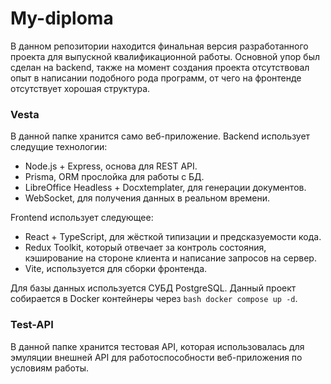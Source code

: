 # My-diploma
В данном репозитории находится финальная версия разработанного проекта для выпускной квалификационной работы. Основной упор был сделан на backend, также на момент создания проекта отсутствовал опыт в написании подобного рода программ, от чего на фронтенде отсутствует хорошая структура.
### Vesta
В данной папке хранится само веб-приложение.
Backend использует следущие технологии:
- Node.js + Express, основа для REST API.
- Prisma, ORM прослойка для работы с БД.
- LibreOffice Headless + Docxtemplater, для генерации документов.
- WebSocket, для получения данных в реальном времени.

Frontend использует следующее:
- React + TypeScript, для жёсткой типизации и предсказуемости кода.
- Redux Toolkit, который отвечает за контроль состояния, кэширование на стороне клиента и написание запросов на сервер.
- Vite, используется для сборки фронтенда.

Для базы данных используется СУБД PostgreSQL.
Данный проект собирается в Docker контейнеры через `bash docker compose up -d`.

### Test-API
В данной папке хранится тестовая API, которая использовалась для эмуляции внешней API для работоспособности веб-приложения по условиям работы.
